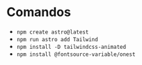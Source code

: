# Comandos
- `npm create astro@latest`
- `npm run astro add Tailwind`
- `npm install -D tailwindcss-animated`
- `npm install @fontsource-variable/onest`